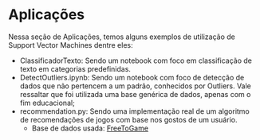 # Aplicações

Nessa seção de Aplicações, temos alguns exemplos de utilização de Support Vector Machines dentre eles:

- ClassificadorTexto: Sendo um notebook com foco em classificação de texto em categorias predefinidas.
- DetectOutliers.ipynb: Sendo um notebook com foco de detecção de dados que não pertencem a um padrão, conhecidos por Outliers. Vale ressaltar que foi utilizada uma base genérica de dados, apenas com o fim educacional;
- recommendation.py: Sendo uma implementação real de um algoritmo de recomendações de jogos com base nos gostos de um usuário.
  - Base de dados usada: [FreeToGame](https://www.freetogame.com/api/games)
